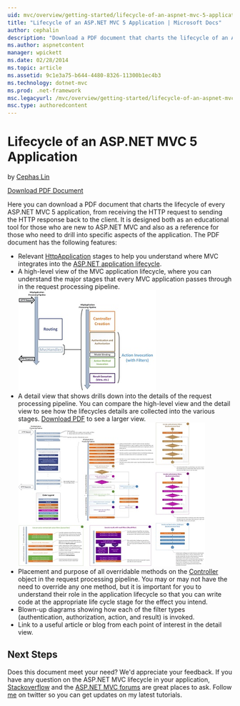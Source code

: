 ```yaml
---
uid: mvc/overview/getting-started/lifecycle-of-an-aspnet-mvc-5-application
title: "Lifecycle of an ASP.NET MVC 5 Application | Microsoft Docs"
author: cephalin
description: "Download a PDF document that charts the lifecycle of an ASP.NET MVC 5 application. This lifecycle document provides a high-level view of the MVC lifecycle an..."
ms.author: aspnetcontent
manager: wpickett
ms.date: 02/28/2014
ms.topic: article
ms.assetid: 9c1e3a75-b644-4480-8326-11300b1ec4b3
ms.technology: dotnet-mvc
ms.prod: .net-framework
msc.legacyurl: /mvc/overview/getting-started/lifecycle-of-an-aspnet-mvc-5-application
msc.type: authoredcontent
---
```

Lifecycle of an ASP.NET MVC 5 Application
====================
by [Cephas Lin](https://github.com/cephalin)

[Download PDF Document](lifecycle-of-an-aspnet-mvc-5-application/_static/lifecycle-of-an-aspnet-mvc-5-application1.pdf)

Here you can download a PDF document that charts the lifecycle of every ASP.NET MVC 5 application, from receiving the HTTP request to sending the HTTP response back to the client. It is designed both as an educational tool for those who are new to ASP.NET MVC and also as a reference for those who need to drill into specific aspects of the application. The PDF document has the following features:

- Relevant [HttpApplication](https://msdn.microsoft.com/library/system.web.httpapplication.aspx) stages to help you understand where MVC integrates into the [ASP.NET application lifecycle](https://msdn.microsoft.com/library/bb470252.aspx).
- A high-level view of the MVC application lifecycle, where you can understand the major stages that every MVC application passes through in the request processing pipeline.  
    ![](lifecycle-of-an-aspnet-mvc-5-application/_static/image1.jpg)
- A detail view that shows drills down into the details of the request processing pipeline. You can compare the high-level view and the detail view to see how the lifecycles details are collected into the various stages. [Download PDF](lifecycle-of-an-aspnet-mvc-5-application/_static/lifecycle-of-an-aspnet-mvc-5-application1.pdf) to see a larger view.
    ![](lifecycle-of-an-aspnet-mvc-5-application/_static/image2.jpg)
- Placement and purpose of all overridable methods on the [Controller](https://msdn.microsoft.com/library/system.web.mvc.controller.aspx) object in the request processing pipeline. You may or may not have the need to override any one method, but it is important for you to understand their role in the application lifecycle so that you can write code at the appropriate life cycle stage for the effect you intend.
- Blown-up diagrams showing how each of the filter types (authentication, authorization, action, and result) is invoked.
- Link to a useful article or blog from each point of interest in the detail view.


## Next Steps

Does this document meet your need? We'd appreciate your feedback. If you have any question on the ASP.NET MVC lifecycle in your application, [Stackoverflow](http://stackoverflow.com/help) and the [ASP.NET MVC forums](https://forums.asp.net/1146.aspx) are great places to ask. Follow [me](https://twitter.com/Cephas_MSFT) on twitter so you can get updates on my latest tutorials.
